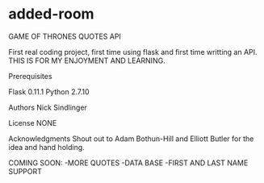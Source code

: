 # added-room
GAME OF THRONES QUOTES API

First real coding project, first time using flask and first time writting an API. THIS IS FOR MY ENJOYMENT AND LEARNING.


Prerequisites

Flask 0.11.1
Python 2.7.10


Authors
Nick Sindlinger

License
NONE

Acknowledgments
Shout out to Adam Bothun-Hill and Elliott Butler for the idea and hand holding. 

COMING SOON:
-MORE QUOTES
-DATA BASE
-FIRST AND LAST NAME SUPPORT

